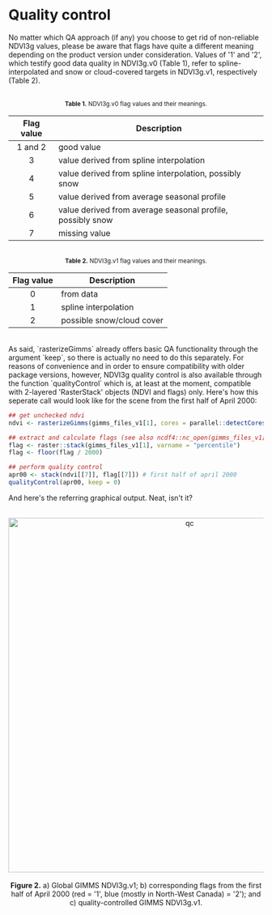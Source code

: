

# Quality control

No matter which QA approach (if any) you choose to get rid of non-reliable NDVI3g values, please be aware that flags have quite a different meaning depending on the product version under consideration. Values of '1' and '2', which testify good data quality in NDVI3g.v0 (Table 1), refer to spline-interpolated and snow or cloud-covered targets in NDVI3g.v1, respectively (Table 2).  
<br>
<center><small><b>Table 1.</b> NDVI3g.v0 flag values and their meanings.</small></center>

| **Flag value** | **Description** |
|:----------:|-------------|
|  1 and 2   |  good value |
|     3      | value derived from spline interpolation   |
|     4      | value derived from spline interpolation, possibly snow |
|     5      | value derived from average seasonal profile |
|     6      | value derived from average seasonal profile, possibly snow |
|     7      | missing value |

<br>
<center><small><b>Table 2.</b> NDVI3g.v1 flag values and their meanings.</small></center>

| **Flag value** | **Description** |
|:----------:|-------------|
|     0      |  from data |
|     1      | spline interpolation   |
|     2      | possible snow/cloud cover |

<br>
As said, `rasterizeGimms` already offers basic QA functionality through the argument `keep`, so there is actually no need to do this separately. For reasons of convenience and in order to ensure compatibility with older package versions, however, NDVI3g quality control is also available through the function `qualityControl` which is, at least at the moment, compatible with 2-layered 'RasterStack' objects (NDVI and flags) only. Here's how this seperate call would look like for the scene from the first half of April 2000: 


```r
## get unchecked ndvi
ndvi <- rasterizeGimms(gimms_files_v1[1], cores = parallel::detectCores() - 1)

## extract and calculate flags (see also ncdf4::nc_open(gimms_files_v1[1]))
flag <- raster::stack(gimms_files_v1[1], varname = "percentile")
flag <- floor(flag / 2000)

## perform quality control
apr00 <- stack(ndvi[[7]], flag[[7]]) # first half of april 2000
qualityControl(apr00, keep = 0)
```

And here's the referring graphical output. Neat, isn't it?

<br>
<center>
  <img src="http://i.imgur.com/8mFcYc2.png" alt="qc" style="width: 700px;"/>
  <br><br><b>Figure 2.</b> a) Global GIMMS NDVI3g.v1; b) corresponding flags from the first half of April 2000 (red = '1', blue (mostly in North-West Canada) = '2'); and c) quality-controlled GIMMS NDVI3g.v1.
</center>

